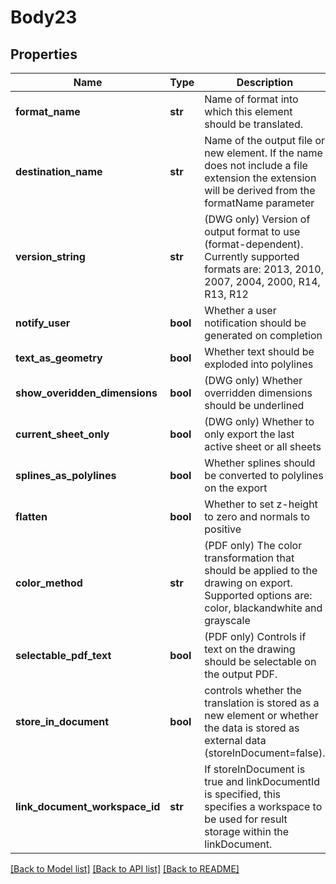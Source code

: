 # Body23

## Properties
Name | Type | Description | Notes
------------ | ------------- | ------------- | -------------
**format_name** | **str** | Name of format into which this element should be translated. | [optional] 
**destination_name** | **str** | Name of the output file or new element. If the name does not include a file extension the extension will be derived from the formatName parameter | [optional] 
**version_string** | **str** | (DWG only) Version of output format to use (format-dependent). Currently supported formats are: 2013, 2010, 2007, 2004, 2000, R14, R13, R12 | [optional] 
**notify_user** | **bool** | Whether a user notification should be generated on completion | [optional] 
**text_as_geometry** | **bool** | Whether text should be exploded into polylines | [optional] 
**show_overidden_dimensions** | **bool** | (DWG only) Whether overridden dimensions should be underlined | [optional] 
**current_sheet_only** | **bool** | (DWG only) Whether to only export the last active sheet or all sheets | [optional] 
**splines_as_polylines** | **bool** | Whether splines should be converted to polylines on the export | [optional] 
**flatten** | **bool** | Whether to set z-height to zero and normals to positive | [optional] 
**color_method** | **str** | (PDF only) The color transformation that should be applied to the drawing on export. Supported options are: color, blackandwhite and grayscale | [optional] 
**selectable_pdf_text** | **bool** | (PDF only) Controls if text on the drawing should be selectable on the output PDF. | [optional] 
**store_in_document** | **bool** | controls whether the translation is stored as a new element or        whether the data is stored as external data (storeInDocument&#x3D;false). | [optional] 
**link_document_workspace_id** | **str** | If storeInDocument is true and linkDocumentId is specified, this        specifies a workspace to be used for result storage within the linkDocument. | [optional] 

[[Back to Model list]](../README.md#documentation-for-models) [[Back to API list]](../README.md#documentation-for-api-endpoints) [[Back to README]](../README.md)


